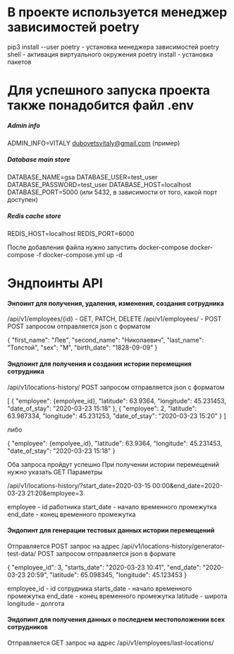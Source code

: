 # В проекте используется менеджер зависимостей poetry
pip3 install --user poetry - установка менеджера зависимостей
poetry shell - активация виртуального окружения
poetry install - установка пакетов

# Для успешного запуска проекта также понадобится файл .env

##### Admin info
ADMIN_INFO=VITALY dubovetsvitaly@gmail.com (пример)

##### Database main store
DATABASE_NAME=gsa
DATABASE_USER=test_user
DATABASE_PASSWORD=test_user
DATABASE_HOST=localhost
DATABASE_PORT=5000 (или 5432, в зависимости от того, какой порт доступен)

##### Redis cache store
REDIS_HOST=localhost
REDIS_PORT=6000

После добавления файла нужно запустить docker-compose
docker-compose -f docker-compose.yml up -d

# Эндпоинты API
#### Энпоинт для получения, удаления, изменения, создания сотрудника
/api/v1/employees/{id} - GET, PATCH, DELETE
/api/v1/employees/ - POST
POST запросом отправляется json c форматом 

{
	"first_name": "Лев",
	"second_name": "Николаевич",
	"last_name": "Толстой",
	"sex": "М",
	"birth_date": "1828-09-09"
}

#### Эндпоинт для получения и создания истории перемещния сотрудника
/api/v1/locations-history/
POST запросом отправляется json c форматом 

[
	{
		"employee": {empolyee_id},
		"latitude": 63.9364,
		"longitude": 45.231453,
		"date_of_stay": "2020-03-23 15:18" 
	},
	{
		"employee": 2,
		"latitude": 63.987334,
		"longitude": 45.231253,
		"date_of_stay": "2020-03-23 15:20"
	}
]

либо
 
{
    "employee": {empolyee_id},
    "latitude": 63.9364,
    "longitude": 45.231453,
    "date_of_stay": "2020-03-23 15:18" 
}

Оба запроса пройдут успешно
При получении истории перемещений нужно указать GET Параметры

/api/v1/locations-history/?start_date=2020-03-15 00:00&end_date=2020-03-23 21:20&employee=3

employee - id работника
start_date - начало временного промежутка
end_date - конец временного промежутка

#### Эндопинт для генерации тестовых данных истории перемещений
Отправляется POST запрос на адрес /api/v1/locations-history/generator-test-data/
POST запросом отправляется json в формате 

{
	"employee_id": 3,
	"starts_date": "2020-03-23 10:41",
	"end_date": "2020-03-23 20:59",
	"latitude": 65.098345,
	"longitude": 45.123453
}

employee_id - id сотрудника
starts_date - начало временного промежутка
end_date - конец временного промежутка
latitude - широта
longitude - долгота

#### Эндопинт для получения данных о последнем местоположении всех сотрудников
Отправляется GET запрос на адрес /api/v1/employees/last-locations/



